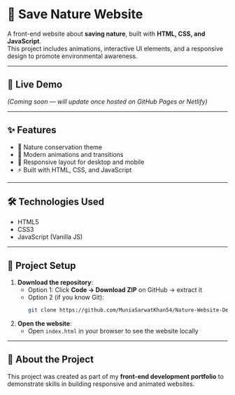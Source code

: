 # 🌿 Save Nature Website  

A front-end website about **saving nature**, built with **HTML, CSS, and JavaScript**.  
This project includes animations, interactive UI elements, and a responsive design to promote environmental awareness.  

---

## 🚀 Live Demo  
*(Coming soon — will update once hosted on GitHub Pages or Netlify)*  

---

## ✨ Features  
- 🌱 Nature conservation theme  
- 🎨 Modern animations and transitions  
- 📱 Responsive layout for desktop and mobile  
- ⚡ Built with HTML, CSS, and JavaScript  

---


## 🛠️ Technologies Used  
- HTML5  
- CSS3  
- JavaScript (Vanilla JS)  

---

## 📂 Project Setup  
1. **Download the repository**:  
   - Option 1: Click **Code → Download ZIP** on GitHub → extract it  
   - Option 2 (if you know Git):  
     ```bash
     git clone https://github.com/MuniaSarwatKhan54/Nature-Website-Demo-.git
     ```  
2. **Open the website**:  
   - Open `index.html` in your browser to see the website locally  

---

## 📌 About the Project  
This project was created as part of my **front-end development portfolio** to demonstrate skills in building responsive and animated websites.
